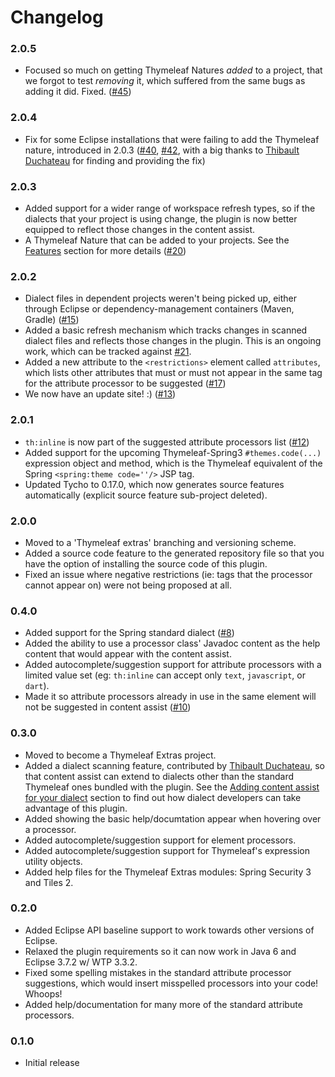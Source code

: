 
Changelog
=========

### 2.0.5
 - Focused so much on getting Thymeleaf Natures _added_ to a project, that we
   forgot to test _removing_ it, which suffered from the same bugs as adding it
   did.  Fixed. ([#45](https://github.com/thymeleaf/thymeleaf-extras-eclipse-plugin/issues/45))

### 2.0.4
 - Fix for some Eclipse installations that were failing to add the Thymeleaf
   nature, introduced in 2.0.3 ([#40](https://github.com/thymeleaf/thymeleaf-extras-eclipse-plugin/issues/40),
   [#42](https://github.com/thymeleaf/thymeleaf-extras-eclipse-plugin/issues/42),
   with a big thanks to [Thibault Duchateau](https://github.com/tduchateau) for
   finding and providing the fix)

### 2.0.3
 - Added support for a wider range of workspace refresh types, so if the
   dialects that your project is using change, the plugin is now better equipped
   to reflect those changes in the content assist.
 - A Thymeleaf Nature that can be added to your projects.  See the [Features](#features)
   section for more details ([#20](https://github.com/thymeleaf/thymeleaf-extras-eclipse-plugin/issues/20))

### 2.0.2
 - Dialect files in dependent projects weren't being picked up, either
   through Eclipse or dependency-management containers (Maven, Gradle) ([#15](https://github.com/thymeleaf/thymeleaf-extras-eclipse-plugin/issues/15))
 - Added a basic refresh mechanism which tracks changes in scanned dialect files
   and reflects those changes in the plugin.  This is an ongoing work, which can
   be tracked against [#21](https://github.com/thymeleaf/thymeleaf-extras-eclipse-plugin/issues/21).
 - Added a new attribute to the `<restrictions>` element called `attributes`,
   which lists other attributes that must or must not appear in the same tag for
   the attribute processor to be suggested ([#17](https://github.com/thymeleaf/thymeleaf-extras-eclipse-plugin/issues/17))
 - We now have an update site! :) ([#13](https://github.com/thymeleaf/thymeleaf-extras-eclipse-plugin/issues/13))

### 2.0.1
 - `th:inline` is now part of the suggested attribute processors list ([#12](https://github.com/thymeleaf/thymeleaf-extras-eclipse-plugin/issues/12))
 - Added support for the upcoming Thymeleaf-Spring3 `#themes.code(...)`
   expression object and method, which is the Thymeleaf equivalent of the Spring
   `<spring:theme code=''/>` JSP tag.
 - Updated Tycho to 0.17.0, which now generates source features automatically
   (explicit source feature sub-project deleted).

### 2.0.0
 - Moved to a 'Thymeleaf extras' branching and versioning scheme.
 - Added a source code feature to the generated repository file so that you have
   the option of installing the source code of this plugin.
 - Fixed an issue where negative restrictions (ie: tags that the processor
   cannot appear on) were not being proposed at all.

### 0.4.0
 - Added support for the Spring standard dialect ([#8](https://github.com/thymeleaf/thymeleaf-extras-eclipse-plugin/issues/8))
 - Added the ability to use a processor class' Javadoc content as the help
   content that would appear with the content assist.
 - Added autocomplete/suggestion support for attribute processors with a limited
   value set (eg: `th:inline` can accept only `text`, `javascript`, or `dart`).
 - Made it so attribute processors already in use in the same element will not
   be suggested in content assist ([#10](https://github.com/thymeleaf/thymeleaf-extras-eclipse-plugin/issues/10))

### 0.3.0
 - Moved to become a Thymeleaf Extras project.
 - Added a dialect scanning feature, contributed by [Thibault Duchateau](https://github.com/tduchateau),
   so that content assist can extend to dialects other than the standard
   Thymeleaf ones bundled with the plugin.  See the [Adding content assist for
   your dialect](#adding-content-assist-for-your-dialect) section to find out how
   dialect developers can take advantage of this plugin.
 - Added showing the basic help/documtation appear when hovering over a
   processor.
 - Added autocomplete/suggestion support for element processors.
 - Added autocomplete/suggestion support for Thymeleaf's expression utility
   objects.
 - Added help files for the Thymeleaf Extras modules: Spring Security 3 and
   Tiles 2.

### 0.2.0
 - Added Eclipse API baseline support to work towards other versions of Eclipse.
 - Relaxed the plugin requirements so it can now work in Java 6 and Eclipse
   3.7.2 w/ WTP 3.3.2.
 - Fixed some spelling mistakes in the standard attribute processor suggestions,
   which would insert misspelled processors into your code!  Whoops!
 - Added help/documentation for many more of the standard attribute processors.
   
### 0.1.0
 - Initial release
